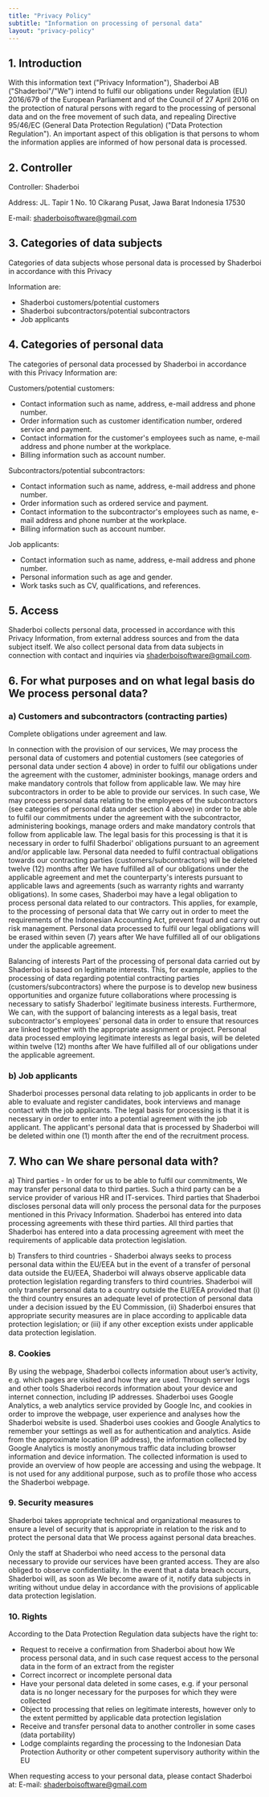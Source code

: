 ```yaml
---
title: "Privacy Policy"
subtitle: "Information on processing of personal data"
layout: "privacy-policy"
---
```

## 1. Introduction
With this information text ("Privacy Information"), Shaderboi AB ("Shaderboi"/"We") intend to fulfil our obligations under Regulation (EU) 2016/679 of the European Parliament and of the Council of 27 April 2016 on the protection of natural persons with regard to the processing of personal data and on the free movement of such data, and repealing Directive 95/46/EC (General Data Protection Regulation) ("Data Protection Regulation"). An important aspect of this obligation is that persons to whom the information applies are informed of how personal data is processed.

## 2. Controller
Controller: Shaderboi

Address: JL. Tapir 1 No. 10
Cikarang Pusat, Jawa Barat
Indonesia 17530

E-mail: shaderboisoftware@gmail.com

## 3. Categories of data subjects
Categories of data subjects whose personal data is processed by Shaderboi in accordance with this Privacy

Information are:
- Shaderboi customers/potential customers
- Shaderboi subcontractors/potential subcontractors
- Job applicants

## 4. Categories of personal data
The categories of personal data processed by Shaderboi in accordance with this Privacy Information are:

Customers/potential customers:
- Contact information such as name, address, e-mail address and phone number.
- Order information such as customer identification number, ordered service and payment.
- Contact information for the customer's employees such as name, e-mail address and phone number at the workplace.
- Billing information such as account number.

Subcontractors/potential subcontractors:
- Contact information such as name, address, e-mail address and phone number.
- Order information such as ordered service and payment.
- Contact information to the subcontractor's employees such as name, e-mail address and phone number at the workplace.
- Billing information such as account number.

Job applicants:
- Contact information such as name, address, e-mail address and phone number.
- Personal information such as age and gender.
- Work tasks such as CV, qualifications, and references.

## 5. Access
Shaderboi collects personal data, processed in accordance with this Privacy Information, from external address sources and from the data subject itself. We also collect personal data from data subjects in connection with contact and inquiries via shaderboisoftware@gmail.com.

## 6. For what purposes and on what legal basis do We process personal data?
### a) Customers and subcontractors (contracting parties)

Complete obligations under agreement and law.

In connection with the provision of our services, We may process the personal data of customers and potential customers (see categories of personal data under section 4 above) in order to fulfil our obligations under the agreement with the customer, administer bookings, manage orders and make mandatory controls that follow from applicable law. We may hire subcontractors in order to be able to provide our services. In such case, We may process personal data relating to the employees of the subcontractors (see categories of personal data under section 4 above) in order to be able to fulfil our commitments under the agreement with the subcontractor, administering bookings, manage orders and make mandatory controls that follow from applicable law. The legal basis for this processing is that it is necessary in order to fulfil Shaderboi' obligations pursuant to an agreement and/or applicable law. Personal data needed to fulfil contractual obligations towards our contracting parties (customers/subcontractors) will be deleted twelve (12) months after We have fulfilled all of our obligations under the applicable agreement and met the counterparty's interests pursuant to applicable laws and agreements (such as warranty rights and warranty obligations). In some cases, Shaderboi may have a legal obligation to process personal data related to our contractors. This applies, for example, to the processing of personal data that We carry out in order to meet the requirements of the Indonesian Accounting Act, prevent fraud and carry out risk management. Personal data processed to fulfil our legal obligations will be erased within seven (7) years after We have fulfilled all of our obligations under the applicable
agreement.

Balancing of interests
Part of the processing of personal data carried out by Shaderboi is based on legitimate interests. This, for example, applies to the processing of data regarding potential contracting parties (customers/subcontractors) where the purpose is to develop new business opportunities and organize future collaborations where processing is necessary to satisfy Shaderboi' legitimate business interests. Furthermore, We can, with the support of balancing interests as a legal basis, treat subcontractor's employees' personal data in order to ensure that resources are linked together with the appropriate assignment or project. Personal data processed employing legitimate interests as legal basis, will be deleted within twelve (12) months after We have fulfilled all of our obligations under the applicable agreement.

### b) Job applicants

Shaderboi processes personal data relating to job applicants in order to be able to evaluate and register candidates, book interviews and manage contact with the job applicants. The legal basis for processing is that it is necessary in order to enter into a potential agreement with the job applicant. The applicant's personal data that is processed by Shaderboi will be deleted within one (1) month after the end of the recruitment process.

## 7. Who can We share personal data with?

a) Third parties - In order for us to be able to fulfil our commitments, We may transfer personal data to third parties. Such a third party can be a service provider of various HR and IT-services. Third parties that Shaderboi discloses personal data will only process the personal data for the purposes mentioned in this Privacy Information. Shaderboi has entered into data processing agreements with these third parties. All third parties that Shaderboi has entered into a data processing agreement with meet the requirements of applicable data protection legislation.

b) Transfers to third countries - Shaderboi always seeks to process personal data within the EU/EEA but in the event of a transfer of personal data outside the EU/EEA, Shaderboi will always observe applicable data protection legislation regarding transfers to third countries. Shaderboi will only transfer personal data to a country outside the EU/EEA provided that (i) the third country ensures an adequate level of protection of personal data under a decision issued by the EU Commission, (ii) Shaderboi ensures that appropriate security measures are in place according to applicable data protection legislation; or (iii) if any other exception exists under applicable data protection legislation.

### 8. Cookies
By using the webpage, Shaderboi collects information about user’s activity, e.g. which pages are visited and how they are used. Through server logs and other tools Shaderboi records information about your device and internet connection, including IP addresses. Shaderboi uses Google Analytics, a web analytics service provided by Google Inc, and cookies in order to improve the webpage, user experience and analyses how the Shaderboi website is used. Shaderboi uses cookies and Google Analytics to remember your settings as well as for authentication and analytics. Aside from the approximate location (IP address), the information collected by Google Analytics is mostly anonymous traffic data including browser information and device information. The collected information is used to provide an overview of how people are accessing and using the webpage. It is not used for any additional purpose, such as to profile those who access the Shaderboi webpage.

### 9. Security measures
Shaderboi takes appropriate technical and organizational measures to ensure a level of security that is appropriate in relation to the risk and to protect the personal data that We process against personal data breaches.

Only the staff at Shaderboi who need access to the personal data necessary to provide our services have been granted access. They are also obliged to observe confidentiality. In the event that a data breach occurs, Shaderboi will, as soon as We become aware of it, notify data subjects in writing without undue delay in accordance with the provisions of applicable data protection legislation.

### 10. Rights
According to the Data Protection Regulation data subjects have the right to:
- Request to receive a confirmation from Shaderboi about how We process personal data, and in such case request access to the personal data in the form of an extract from the register
- Correct incorrect or incomplete personal data
- Have your personal data deleted in some cases, e.g. if your personal data is no longer necessary for the purposes for which they were collected
- Object to processing that relies on legitimate interests, however only to the extent permitted by applicable data protection legislation
- Receive and transfer personal data to another controller in some cases (data portability)
- Lodge complaints regarding the processing to the Indonesian Data Protection Authority or other competent supervisory authority within the EU

When requesting access to your personal data, please contact Shaderboi at:
E-mail: shaderboisoftware@gmail.com